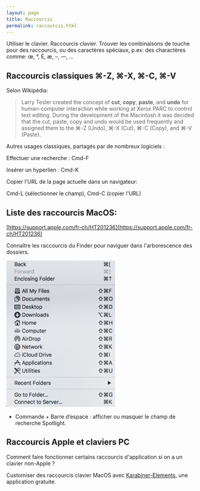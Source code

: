 ```yaml
---
layout: page
title: Raccourcis
permalink: raccourcis.html
---
```


Utiliser le clavier. Raccourcis clavier. Trouver les combinaisons de touche pour des raccourcis, ou des caractères spéciaux, p.ex: des charactères comme: œ, °, É, æ, –, —, ...  

## Raccourcis classiques ⌘-Z, ⌘-X, ⌘-C, ⌘-V

Selon Wikipédia:

> Larry Tesler created the concept of **cut**, **copy**, **paste**, and **undo** for human-computer interaction while working at Xerox PARC to control text editing. During the development of the Macintosh it was decided that the cut, paste, copy and undo would be used frequently and assigned them to the ⌘-Z (Undo), ⌘-X (Cut), ⌘-C (Copy), and ⌘-V (Paste).

Autres usages classiques, partagés par de nombreux logiciels :

Effectuer une recherche : Cmd-F

Insérer un hyperlien : Cmd-K

Copier l'URL de la page actuelle dans un navigateur:

Cmd-L (sélectionner le champ), Cmd-C (copier l'URL)



## Liste des raccourcis MacOS:

[https://support.apple.com/fr-ch/HT201236](https://support.apple.com/fr-ch/HT201236)

Connaître les raccourcis du Finder pour naviguer dans l'arborescence des dossiers.

![Raccourcis de navigation](img/navigation-finder.png)

- Commande + Barre d’espace : afficher ou masquer le champ de recherche Spotlight.

## Raccourcis Apple et claviers PC

Comment faire fonctionner certains raccourcis d'application si on a un clavier non-Apple ?

Customiser des raccourcis clavier MacOS avec [Karabiner-Elements](https://karabiner-elements.pqrs.org/), une application gratuite.
